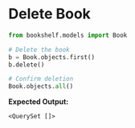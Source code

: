 # Delete Book

```python
from bookshelf.models import Book

# Delete the book
b = Book.objects.first()
b.delete()

# Confirm deletion
Book.objects.all()
```

**Expected Output:**
```
<QuerySet []>
```
